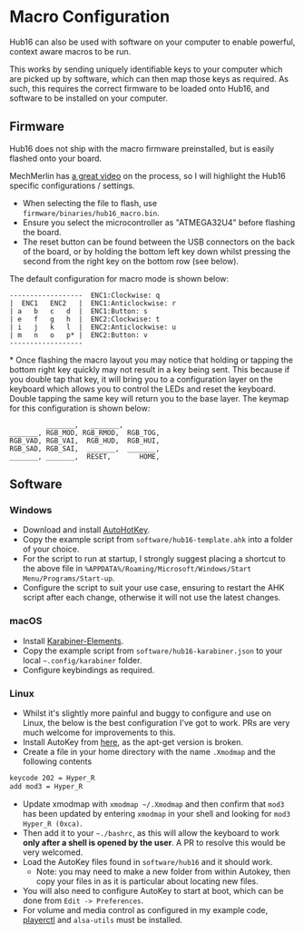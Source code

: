 # Macro Configuration

Hub16 can also be used with software on your computer to enable powerful, context aware macros to be run.

This works by sending uniquely identifiable keys to your computer which are picked up by software, which can then map those keys as required. As such, this requires the correct firmware to be loaded onto Hub16, and software to be installed on your computer.

## Firmware

Hub16 does not ship with the macro firmware preinstalled, but is easily flashed onto your board.

MechMerlin has [a great video](https://youtu.be/VR53Wo9Z960) on the process, so I will highlight the Hub16 specific configurations / settings.

- When selecting the file to flash, use `firmware/binaries/hub16_macro.bin`.
- Ensure you select the microcontroller as "ATMEGA32U4" before flashing the board.
- The reset button can be found between the USB connectors on the back of the board, or by holding the bottom left key down whilst pressing the second from the right key on the bottom row (see below).

The default configuration for macro mode is shown below:

```
------------------  ENC1:Clockwise: q
|  ENC1   ENC2   |  ENC1:Anticlockwise: r
| a   b   c   d  |  ENC1:Button: s
| e   f   g   h  |  ENC2:Clockwise: t
| i   j   k   l  |  ENC2:Anticlockwise: u
| m   n   o   p* |  ENC2:Button: v
------------------
```

\* Once flashing the macro layout you may notice that holding or tapping the bottom right key quickly may not result in a key being sent. This because if you double tap that key, it will bring you to a configuration layer on the keyboard which allows you to control the LEDs and reset the keyboard.  Double tapping the same key will return you to the base layer. The keymap for this configuration is shown below:

```
         _______,   _______,
_______, RGB_MOD, RGB_RMOD,  RGB_TOG,
RGB_VAD, RGB_VAI,  RGB_HUD,  RGB_HUI,
RGB_SAD, RGB_SAI,  _______,  _______,
_______, _______,  RESET,       HOME,

```

## Software

### Windows

- Download and install [AutoHotKey](https://www.autohotkey.com/).
- Copy the example script from `software/hub16-template.ahk` into a folder of your choice.
- For the script to run at startup, I strongly suggest placing a shortcut to the above file in `%APPDATA%/Roaming/Microsoft/Windows/Start Menu/Programs/Start-up`.
- Configure the script to suit your use case, ensuring to restart the AHK script after each change, otherwise it will not use the latest changes.

### macOS

- Install [Karabiner-Elements](https://karabiner-elements.pqrs.org/docs/getting-started/installation/).
- Copy the example script from `software/hub16-karabiner.json` to your local `~.config/karabiner` folder.
- Configure keybindings as required.

### Linux

- Whilst it's slightly more painful and buggy to configure and use on Linux, the below is the best configuration I've got to work. PRs are very much welcome for improvements to this.
- Install AutoKey from [here](https://github.com/autokey/autokey/wiki/Installing#debian-and-derivatives), as the apt-get version is broken.
- Create a file in your home directory with the name `.Xmodmap` and the following contents

``` bash
keycode 202 = Hyper_R
add mod3 = Hyper_R
```

- Update xmodmap with `xmodmap ~/.Xmodmap` and then confirm that `mod3` has been updated by entering `xmodmap` in your shell and looking for `mod3 Hyper_R (0xca)`.
- Then add it to your ```~./bashrc```, as this will allow the keyboard to work **only after a shell is opened by the user**. A PR to resolve this would be very welcomed.
- Load the AutoKey files found in `software/hub16` and it should work.
    - Note: you may need to make a new folder from within Autokey, then copy your files in as it is particular about locating new files.
- You will also need to configure AutoKey to start at boot, which can be done from `Edit -> Preferences`.
- For volume and media control as configured in my example code, [playerctl](https://github.com/altdesktop/playerctl) and ```alsa-utils``` must be installed.
